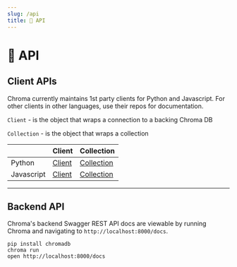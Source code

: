 ```yaml
---
slug: /api
title: 🔧 API
---
```


# 🔧 API

## Client APIs

Chroma currently maintains 1st party clients for Python and Javascript. For other clients in other languages, use their repos for documentation.

`Client` - is the object that wraps a connection to a backing Chroma DB

`Collection` - is the object that wraps a collection


<div class="special_table"></div>

|              | Client | Collection |
|--------------|-----------|---------------|
| Python | [Client](/reference/Client) | [Collection](/reference/Collection) |
| Javascript | [Client](/js_reference/Client)   | [Collection](/reference/Collection) |

*** 

## Backend API

Chroma's backend Swagger REST API docs are viewable by running Chroma and navigating to `http://localhost:8000/docs`.

```
pip install chromadb
chroma run
open http://localhost:8000/docs
```
